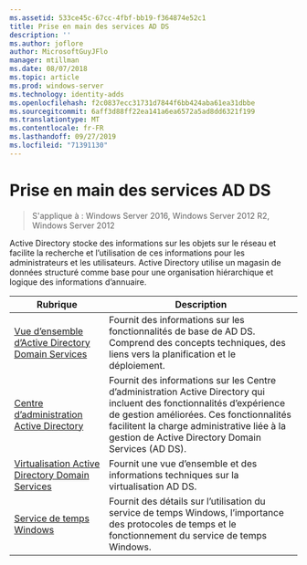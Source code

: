 ```yaml
---
ms.assetid: 533ce45c-67cc-4fbf-bb19-f364874e52c1
title: Prise en main des services AD DS
description: ''
ms.author: joflore
author: MicrosoftGuyJFlo
manager: mtillman
ms.date: 08/07/2018
ms.topic: article
ms.prod: windows-server
ms.technology: identity-adds
ms.openlocfilehash: f2c0837ecc31731d7844f6bb424aba61ea31dbbe
ms.sourcegitcommit: 6aff3d88ff22ea141a6ea6572a5ad8dd6321f199
ms.translationtype: MT
ms.contentlocale: fr-FR
ms.lasthandoff: 09/27/2019
ms.locfileid: "71391130"
---
```

# <a name="ad-ds-getting-started"></a>Prise en main des services AD DS

>S'applique à : Windows Server 2016, Windows Server 2012 R2, Windows Server 2012

Active Directory stocke des informations sur les objets sur le réseau et facilite la recherche et l’utilisation de ces informations pour les administrateurs et les utilisateurs. Active Directory utilise un magasin de données structuré comme base pour une organisation hiérarchique et logique des informations d’annuaire.  
  
| Rubrique | Description |
| --------- | --------- |
| [Vue d’ensemble d’Active Directory Domain Services](../ad-ds/get-started/virtual-dc/Active-Directory-Domain-Services-Overview.md) | Fournit des informations sur les fonctionnalités de base de AD DS. Comprend des concepts techniques, des liens vers la planification et le déploiement.|
| [Centre d’administration Active Directory](../ad-ds/get-started/adac/Active-Directory-Administrative-Center.md) | Fournit des informations sur les Centre d’administration Active Directory qui incluent des fonctionnalités d’expérience de gestion améliorées. Ces fonctionnalités facilitent la charge administrative liée à la gestion de Active Directory Domain Services (AD DS).|
| [Virtualisation Active Directory Domain Services](../ad-ds/get-started/virtual-dc/Active-Directory-Domain-Services-Virtualization.md) | Fournit une vue d’ensemble et des informations techniques sur la virtualisation AD DS.|
| [Service de temps Windows](../../networking/windows-time-service/Windows-Time-Service.md) | Fournit des détails sur l’utilisation du service de temps Windows, l’importance des protocoles de temps et le fonctionnement du service de temps Windows.|
